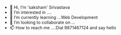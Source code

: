 - 👋 Hi, I’m 'saksham' Srivastava
- 👀 I’m interested in .... 
- 🌱 I’m currently learning ...Web Development
- 💞️ I’m looking to collaborate on ...
- 📫 How to reach me ....Dial 9871467124 and say hello

<!---
BlackNoir-saksham/BlackNoir-saksham is a ✨ special ✨ repository because its `README.md` (this file) appears on your GitHub profile.
You can click the Preview link to take a look at your changes.
--->
